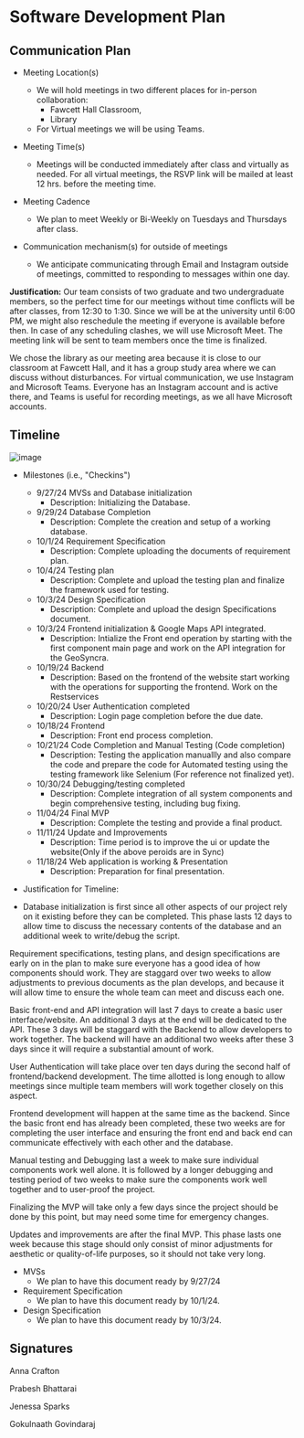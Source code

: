 # Software Development Plan

## Communication Plan

* Meeting Location(s)
  * We will hold meetings in two different places for in-person collaboration:
 	- Fawcett Hall Classroom, 
	- Library
  * For Virtual meetings we will be using Teams.
  
* Meeting Time(s)
  * Meetings will be conducted immediately after class and virtually as needed. For all virtual meetings, the RSVP link will be mailed at least 12 hrs. before the meeting time.
  
* Meeting Cadence
  * We plan to meet Weekly or Bi-Weekly on Tuesdays and Thursdays after class.
  
* Communication mechanism(s) for outside of meetings
  * We anticipate communicating through Email and Instagram outside of meetings, committed to responding to messages within one day. 

**Justification:**
  Our team consists of two graduate and two undergraduate members, so the perfect time for our meetings without time conflicts will be after classes, from 12:30 to 1:30. Since we will be at the university until 6:00 PM, we might also reschedule the meeting if everyone is available before then. In case of any scheduling clashes, we will use Microsoft Meet. The meeting link will be sent to team members once the time is finalized.

We chose the library as our meeting area because it is close to our classroom at Fawcett Hall, and it has a group study area where we can discuss without disturbances. For virtual communication, we use Instagram and Microsoft Teams. Everyone has an Instagram account and is active there, and Teams is useful for recording meetings, as we all have Microsoft accounts.
  
## Timeline
 ![image](https://github.com/user-attachments/assets/206e9ee6-4de3-4e6b-8c3c-f4b3853d5d30)
 
   * Milestones (i.e., "Checkins")
       -  9/27/24 MVSs and Database initialization
          - Description:  Initializing the Database.
       -  9/29/24 Database Completion
          - Description: Complete the creation and setup of a working database.
       -  10/1/24 Requirement Specification
          - Description: Complete uploading the documents of requirement plan.
       -  10/4/24 Testing plan
          - Description: Complete and upload the testing plan and finalize the framework used for testing.
       -  10/3/24 Design Specification
          - Description: Complete and upload the design Specifications document.
       -  10/3/24 Frontend initialization & Google Maps API integrated.
          - Description: Intialize the Front end operation by starting with the first component main page and work on the API integration for the GeoSyncra.
       -  10/19/24 Backend
          - Description: Based on the frontend of the website start working with the operations for supporting the frontend. Work on the Restservices
       -  10/20/24 User Authentication completed
          - Description: Login page completion before the due date.
       -  10/18/24 Frontend
          - Description: Front end process completion.
       -  10/21/24 Code Completion and Manual Testing (Code completion)
          - Description: Testing the application manuallly and also compare the code and prepare the code for Automated testing using the testing framework like Selenium (For reference not finalized yet).
       -  10/30/24 Debugging/testing completed
          - Description: Complete integration of all system components and begin comprehensive testing, including bug fixing.
       -  11/04/24 Final MVP
          - Description: Complete the testing and provide a final product.
       -  11/11/24 Update and Improvements
          - Description: Time period is to improve the ui or update the website(Only if the above peroids are in Sync) 
       -  11/18/24  Web application is working & Presentation
          - Description: Preparation for final presentation.
        
* Justification for Timeline:

* Database initialization is first since all other aspects of our project rely on it existing before they can be completed. This phase lasts 12 days to allow time to discuss the necessary contents of the database and an additional week to write/debug the script.
 
Requirement specifications, testing plans, and design specifications are early on in the plan to make sure everyone has a good idea of how components should work. They are staggard over two weeks to allow adjustments to previous documents as the plan develops, and because it will allow time to ensure the whole team can meet and discuss each one. 

Basic front-end and API integration will last 7 days to create a basic user interface/website. An additional 3 days at the end will be dedicated to the API. These 3 days will be staggard with the Backend to allow developers to work together. The backend will have an additional two weeks after these 3 days since it will require a substantial amount of work. 

User Authentication will take place over ten days during the second half of frontend/backend development. The time allotted is long enough to allow meetings since multiple team members will work together closely on this aspect. 

Frontend development will happen at the same time as the backend. Since the basic front end has already been completed, these two weeks are for completing the user interface and ensuring the front end and back end can communicate effectively with each other and the database. 


Manual testing and Debugging last a week to make sure individual components work well alone. It is followed by a longer debugging and testing period of two weeks to make sure the components work well together and to user-proof the project. 

Finalizing the MVP will take only a few days since the project should be done by this point, but may need some time for emergency changes.

Updates and improvements are after the final MVP. This phase lasts one week because this stage should only consist of minor adjustments for aesthetic or quality-of-life purposes, so it should not take very long. 



  * MVSs
   	- We plan to have this document ready by 9/27/24
  * Requirement Specification
       - We plan to have this document ready by 10/1/24. 
  * Design Specification
       - We plan to have this document ready by 10/3/24.
         

## Signatures
Anna Crafton

Prabesh Bhattarai

Jenessa Sparks

Gokulnaath Govindaraj
